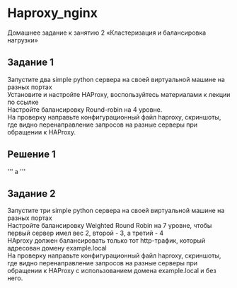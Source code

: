 # Haproxy_nginx
Домашнее задание к занятию 2 «Кластеризация и балансировка нагрузки»

## Задание 1  
Запустите два simple python сервера на своей виртуальной машине на разных портах  
Установите и настройте HAProxy, воспользуйтесь материалами к лекции по ссылке  
Настройте балансировку Round-robin на 4 уровне.  
На проверку направьте конфигурационный файл haproxy, скриншоты, где видно перенаправление запросов на разные серверы при обращении к HAProxy.
## Решение 1
'''
a
'''

## Задание 2  
Запустите три simple python сервера на своей виртуальной машине на разных портах  
Настройте балансировку Weighted Round Robin на 7 уровне, чтобы первый сервер имел вес 2, второй - 3, а третий - 4  
HAproxy должен балансировать только тот http-трафик, который адресован домену example.local  
На проверку направьте конфигурационный файл haproxy, скриншоты, где видно перенаправление запросов на разные серверы при обращении к HAProxy c использованием домена example.local и без него.  
